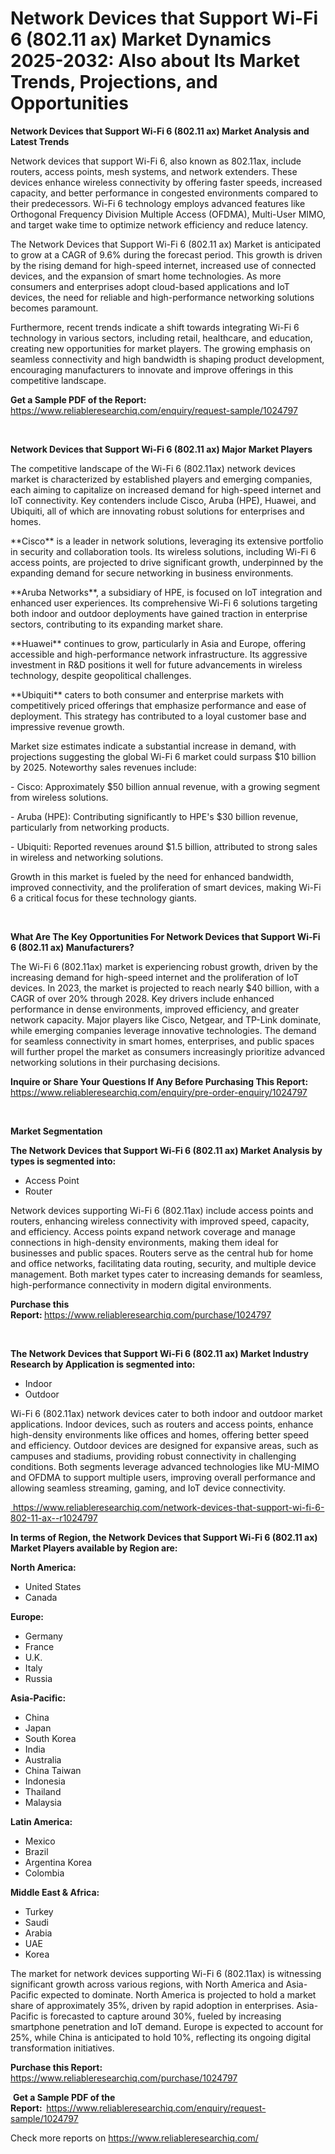 <p><h1>Network Devices that Support Wi-Fi 6 (802.11 ax) Market Dynamics 2025-2032: Also about Its Market Trends, Projections, and Opportunities</h1></p><p><strong>Network Devices that Support Wi-Fi 6 (802.11 ax) Market Analysis and Latest Trends</strong></p>
<p><p>Network devices that support Wi-Fi 6, also known as 802.11ax, include routers, access points, mesh systems, and network extenders. These devices enhance wireless connectivity by offering faster speeds, increased capacity, and better performance in congested environments compared to their predecessors. Wi-Fi 6 technology employs advanced features like Orthogonal Frequency Division Multiple Access (OFDMA), Multi-User MIMO, and target wake time to optimize network efficiency and reduce latency.</p><p>The Network Devices that Support Wi-Fi 6 (802.11 ax) Market is anticipated to grow at a CAGR of 9.6% during the forecast period. This growth is driven by the rising demand for high-speed internet, increased use of connected devices, and the expansion of smart home technologies. As more consumers and enterprises adopt cloud-based applications and IoT devices, the need for reliable and high-performance networking solutions becomes paramount. </p><p>Furthermore, recent trends indicate a shift towards integrating Wi-Fi 6 technology in various sectors, including retail, healthcare, and education, creating new opportunities for market players. The growing emphasis on seamless connectivity and high bandwidth is shaping product development, encouraging manufacturers to innovate and improve offerings in this competitive landscape.</p></p>
<p><strong>Get a Sample PDF of the Report:&nbsp;</strong> <a href="https://www.reliableresearchiq.com/enquiry/request-sample/1024797?utm_campaign=2267&utm_medium=2&utm_source=Github&utm_content=ia&utm_term=12022025&utm_id=network-devices-that-support-wi-fi-6-80211-ax">https://www.reliableresearchiq.com/enquiry/request-sample/1024797</a></p>
<p>&nbsp;</p>
<p><strong>Network Devices that Support Wi-Fi 6 (802.11 ax) Major Market Players</strong></p>
<p><p>The competitive landscape of the Wi-Fi 6 (802.11ax) network devices market is characterized by established players and emerging companies, each aiming to capitalize on increased demand for high-speed internet and IoT connectivity. Key contenders include Cisco, Aruba (HPE), Huawei, and Ubiquiti, all of which are innovating robust solutions for enterprises and homes.</p><p>**Cisco** is a leader in network solutions, leveraging its extensive portfolio in security and collaboration tools. Its wireless solutions, including Wi-Fi 6 access points, are projected to drive significant growth, underpinned by the expanding demand for secure networking in business environments.</p><p>**Aruba Networks**, a subsidiary of HPE, is focused on IoT integration and enhanced user experiences. Its comprehensive Wi-Fi 6 solutions targeting both indoor and outdoor deployments have gained traction in enterprise sectors, contributing to its expanding market share.</p><p>**Huawei** continues to grow, particularly in Asia and Europe, offering accessible and high-performance network infrastructure. Its aggressive investment in R&D positions it well for future advancements in wireless technology, despite geopolitical challenges.</p><p>**Ubiquiti** caters to both consumer and enterprise markets with competitively priced offerings that emphasize performance and ease of deployment. This strategy has contributed to a loyal customer base and impressive revenue growth.</p><p>Market size estimates indicate a substantial increase in demand, with projections suggesting the global Wi-Fi 6 market could surpass $10 billion by 2025. Noteworthy sales revenues include:</p><p>- Cisco: Approximately $50 billion annual revenue, with a growing segment from wireless solutions.</p><p>- Aruba (HPE): Contributing significantly to HPE's $30 billion revenue, particularly from networking products.</p><p>- Ubiquiti: Reported revenues around $1.5 billion, attributed to strong sales in wireless and networking solutions.</p><p>Growth in this market is fueled by the need for enhanced bandwidth, improved connectivity, and the proliferation of smart devices, making Wi-Fi 6 a critical focus for these technology giants.</p></p>
<p>&nbsp;</p>
<p><strong>What Are The Key Opportunities For Network Devices that Support Wi-Fi 6 (802.11 ax) Manufacturers?</strong></p>
<p><p>The Wi-Fi 6 (802.11ax) market is experiencing robust growth, driven by the increasing demand for high-speed internet and the proliferation of IoT devices. In 2023, the market is projected to reach nearly $40 billion, with a CAGR of over 20% through 2028. Key drivers include enhanced performance in dense environments, improved efficiency, and greater network capacity. Major players like Cisco, Netgear, and TP-Link dominate, while emerging companies leverage innovative technologies. The demand for seamless connectivity in smart homes, enterprises, and public spaces will further propel the market as consumers increasingly prioritize advanced networking solutions in their purchasing decisions.</p></p>
<p><strong>Inquire or Share Your Questions If Any Before Purchasing This Report:</strong> <a href="https://www.reliableresearchiq.com/enquiry/pre-order-enquiry/1024797?utm_campaign=2267&utm_medium=2&utm_source=Github&utm_content=ia&utm_term=12022025&utm_id=network-devices-that-support-wi-fi-6-80211-ax">https://www.reliableresearchiq.com/enquiry/pre-order-enquiry/1024797</a></p>
<p>&nbsp;</p>
<p><strong>Market Segmentation</strong></p>
<p><strong>The Network Devices that Support Wi-Fi 6 (802.11 ax) Market Analysis by types is segmented into:</strong></p>
<p><ul><li>Access Point</li><li>Router</li></ul></p>
<p><p>Network devices supporting Wi-Fi 6 (802.11ax) include access points and routers, enhancing wireless connectivity with improved speed, capacity, and efficiency. Access points expand network coverage and manage connections in high-density environments, making them ideal for businesses and public spaces. Routers serve as the central hub for home and office networks, facilitating data routing, security, and multiple device management. Both market types cater to increasing demands for seamless, high-performance connectivity in modern digital environments.</p></p>
<p><strong>Purchase this Report:&nbsp;</strong><a href="https://www.reliableresearchiq.com/purchase/1024797?utm_campaign=2267&utm_medium=2&utm_source=Github&utm_content=ia&utm_term=12022025&utm_id=network-devices-that-support-wi-fi-6-80211-ax">https://www.reliableresearchiq.com/purchase/1024797</a></p>
<p>&nbsp;</p>
<p><strong>The Network Devices that Support Wi-Fi 6 (802.11 ax) Market Industry Research by Application is segmented into:</strong></p>
<p><ul><li>Indoor</li><li>Outdoor</li></ul></p>
<p><p>Wi-Fi 6 (802.11ax) network devices cater to both indoor and outdoor market applications. Indoor devices, such as routers and access points, enhance high-density environments like offices and homes, offering better speed and efficiency. Outdoor devices are designed for expansive areas, such as campuses and stadiums, providing robust connectivity in challenging conditions. Both segments leverage advanced technologies like MU-MIMO and OFDMA to support multiple users, improving overall performance and allowing seamless streaming, gaming, and IoT device connectivity.</p></p>
<p><a href="https://www.reliableresearchiq.com/network-devices-that-support-wi-fi-6-802-11-ax--r1024797?utm_campaign=2267&utm_medium=2&utm_source=Github&utm_content=ia&utm_term=12022025&utm_id=network-devices-that-support-wi-fi-6-80211-ax">&nbsp;https://www.reliableresearchiq.com/network-devices-that-support-wi-fi-6-802-11-ax--r1024797</a></p>
<p><strong>In terms of Region, the Network Devices that Support Wi-Fi 6 (802.11 ax) Market Players available by Region are:</strong></p>
<p>
    <p> <strong> North America: </strong>
        <ul>
            <li>United States</li>
            <li>Canada</li>
        </ul>
        </p> 
    <p> <strong> Europe: </strong>
        <ul>
            <li>Germany</li>
            <li>France</li>
            <li>U.K.</li>
            <li>Italy</li>
            <li>Russia</li>
        </ul>
        </p> 
    <p> <strong> Asia-Pacific: </strong>
        <ul>
            <li>China</li>
            <li>Japan</li>
            <li>South Korea</li>
            <li>India</li>
            <li>Australia</li>
            <li>China Taiwan</li>
            <li>Indonesia</li>
            <li>Thailand</li>
            <li>Malaysia</li>
        </ul>
        </p> 
    <p> <strong> Latin America: </strong>
        <ul>
            <li>Mexico</li>
            <li>Brazil</li>
            <li>Argentina Korea</li>
            <li>Colombia</li>
        </ul>
        </p> 
    <p> <strong> Middle East & Africa: </strong>
        <ul>
            <li>Turkey</li>
            <li>Saudi</li>
            <li>Arabia</li>
            <li>UAE</li>
            <li>Korea</li>
        </ul>
    </p>
    </p>
<p><p>The market for network devices supporting Wi-Fi 6 (802.11ax) is witnessing significant growth across various regions, with North America and Asia-Pacific expected to dominate. North America is projected to hold a market share of approximately 35%, driven by rapid adoption in enterprises. Asia-Pacific is forecasted to capture around 30%, fueled by increasing smartphone penetration and IoT demand. Europe is expected to account for 25%, while China is anticipated to hold 10%, reflecting its ongoing digital transformation initiatives.</p></p>
<p><strong>Purchase this Report: </strong><a href="https://www.reliableresearchiq.com/purchase/1024797?utm_campaign=2267&utm_medium=2&utm_source=Github&utm_content=ia&utm_term=12022025&utm_id=network-devices-that-support-wi-fi-6-80211-ax">https://www.reliableresearchiq.com/purchase/1024797</a></p>
<p>&nbsp;<strong>Get a Sample PDF of the Report:&nbsp;&nbsp;</strong><a href="https://www.reliableresearchiq.com/enquiry/request-sample/1024797?utm_campaign=2267&utm_medium=2&utm_source=Github&utm_content=ia&utm_term=12022025&utm_id=network-devices-that-support-wi-fi-6-80211-ax">https://www.reliableresearchiq.com/enquiry/request-sample/1024797</a></p>
<p><strong></strong></p>
<p>Check more reports on <a href="https://www.reliableresearchiq.com/?utm_campaign=2267&utm_medium=2&utm_source=Github&utm_content=ia&utm_term=12022025&utm_id=network-devices-that-support-wi-fi-6-80211-ax">https://www.reliableresearchiq.com/</a></p>